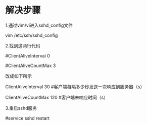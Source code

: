 # 解决步骤

1.通过vim/vi进入sshd_config文件

vim /etc/ssh/sshd_config

2.找到这两行代码

\#ClientAliveInterval 0

\#ClientAliveCountMax 3

改成如下所示

ClientAliveInterval 30    #客户端每隔多少秒发送一次响应到服务器（s）

ClientAliveCountMax 120   #客户端未响应时间（s）

3.重启sshd服务

#service sshd restart